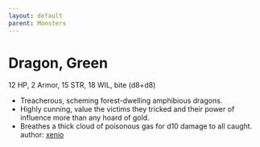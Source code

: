 ```yaml
---
layout: default
parent: Monsters 
--- 
```

# Dragon, Green
12 HP, 2 Armor, 15 STR, 18 WIL, bite (d8+d8)  
- Treacherous, scheming forest-dwelling amphibious dragons.  
- Highly cunning, value the victims they tricked and their power of influence more than any hoard of gold.  
- Breathes a thick cloud of poisonous gas for d10 damage to all caught.  
author: [xenio](https://xenioinabottle.blogspot.com) 
